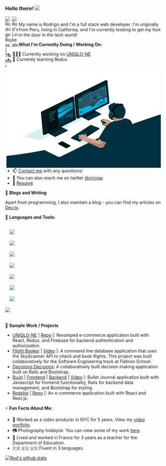 <!-- create a banner that pops and place here -->
### Hello there! <img src="https://raw.githubusercontent.com/MartinHeinz/MartinHeinz/master/wave.gif" width="30px">
<a href="https://twitter.com/crrojas">
  <img align="left" alt="Rodrigo Rojas | Twitter" width="22px" src="https://raw.githubusercontent.com/peterthehan/peterthehan/master/assets/twitter.svg" />
</a>
<a href="https://www.linkedin.com/in/carlo-rodrigo-rojas">
  <img align="left" alt="Rod's LinkedIn" width="22px" src="https://raw.githubusercontent.com/peterthehan/peterthehan/master/assets/linkedin.svg" />
</a>
<br />
My name is Rodrigo and I'm a full stack web developer. I'm originally from Peru, living in California, and I'm currently looking to get my foot in the door in the tech world!
<br />
<img src="https://github.com/crrojas88/crrojas88/blob/main/code.gif" alt="gif" align="right" width="500" height="320" />

**What I'm Currently Doing / Working On:**
- 👨🏽‍💻 Currently working on [UNIQLO-NE](https://uniqlone-live.herokuapp.com/)
- 🌱 Currently learning Redux
- 📫 [Contact me](https://carlorodrigorojas.com/) with any questions!
- 💬 You can also reach me on twitter [@crrojas](https://twitter.com/crrojas)
- 📝 [Resumé](https://drive.google.com/file/d/1CBQMS6eEJY3wGqclOmJMwq1Nw_yE7eoG/view?usp=sharing)

📝 **Blogs and Writing**

Apart from programming, I also maintain a blog - you can find my articles on [Dev.to](https://dev.to/crrojas88).

🔧 **Languages and Tools:**

<code>
  <img src="https://img.shields.io/badge/javascript%20-%23323330.svg?&style=for-the-badge&logo=javascript&logoColor=%23F7DF1E"/>
</code>

<code>
  <img src="https://img.shields.io/badge/ruby-%23CC342D.svg?&style=for-the-badge&logo=ruby&logoColor=white"/>
</code>

<code>
  <img src="https://img.shields.io/badge/react%20-%2320232a.svg?&style=for-the-badge&logo=react&logoColor=%2361DAFB"/>
</code>

<code>
  <img src="https://img.shields.io/badge/redux%20-%23593d88.svg?&style=for-the-badge&logo=redux&logoColor=white"/>
</code>

<code>
  <img src="https://img.shields.io/badge/mysql-%2300f.svg?&style=for-the-badge&logo=mysql&logoColor=white"/>
</code>

<code>
  <img src="https://img.shields.io/badge/rails%20-%23CC0000.svg?&style=for-the-badge&logo=ruby-on-rails&logoColor=white"/>
</code>

<code>
  <img src="https://img.shields.io/badge/git%20-%23F05033.svg?&style=for-the-badge&logo=git&logoColor=white"/>
</code>

<code>
<img src="https://img.shields.io/badge/markdown-%23000000.svg?&style=for-the-badge&logo=markdown&logoColor=white"/>
</code>
<br/>

👾 **Sample Work / Projects**
<!-- placeholder text and images here for projects and highlighted work. Screen Shot of app with link to code. -->
- [UNIQLO-NE](https://uniqlone-live.herokuapp.com/) | [Repo](https://github.com/crrojas88/rod-clothing) |: Revamped e-commerce application built with React, Redux, and Firebase for backend authentication and authorization.
- [Flight Booker](https://github.com/marisayou/flight-booker) | [Video](https://www.youtube.com/watch?v=gBlhx1FjNTM&feature=youtu.be&ab_channel=CarloRodrigoRojas) |: A command line database application that uses the SkyScanner API to check and book flights. This project was built collaboratively for the Software Engineering track at Flatiron School.
- [Decisions Decisions](https://github.com/Michael-Lee-1994/DecisionsDecisions_ProjectTwo): A collaboratively built decision making application built on Rails and Bootstrap.
- [BuJo](https://github.com/crrojas88/bujo-frontend) | [Frontend](https://github.com/crrojas88/bujo-frontend) | [Backend](https://github.com/crrojas88/bujo-backend) | [Video](https://youtu.be/8iVFDpYdMHg) |: Bullet Journal application built with Javascript for frontend functionality, Rails for backend data management, and Bootstrap for styling.
- [Rodslist](https://rodslist.netlify.app/) | [Repo](https://github.com/crrojas88/e-shop/tree/master) |: An e-commerce application built with React and Next.js.


⚡ **Fun Facts About Me:**
- :movie_camera: Worked as a video producer in NYC for 5 years. View my [video portfolio](https://www.youtube.com/playlist?list=PLnKPCHIgzv3ixN2C-QxCrlNosWelrz91L).
- :camera: Photography hobbyist. You can view some of my work [here](https://www.instagram.com/crrojas).
- :book: Lived and worked in France for 3 years as a teacher for the Department of Education.
- :fr: :es: :us: Fluent in 3 languages.

[![Rod's github stats](https://github-readme-stats.vercel.app/api?username=crrojas88&show_icons=true&theme=radical)](https://github.com/anuraghazra/github-readme-stats)


<!-- ![Rodrigo's github stats](https://github-readme-stats.vercel.app/api?username=crrojas88&show_icons=true&theme=radical) -->

<!--
**crrojas88/crrojas88** is a ✨ _special_ ✨ repository because its `README.md` (this file) appears on your GitHub profile.

Here are some ideas to get you started:

- 🔭 I’m currently working on ...
- 🌱 I’m currently learning ...
- 👯 I’m looking to collaborate on ...
- 🤔 I’m looking for help with ...
- 💬 Ask me about ...
- 📫 How to reach me: ...
- 😄 Pronouns: ...
- ⚡ Fun fact: ...
-->
